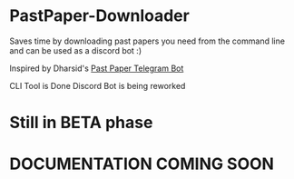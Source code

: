 # PastPaper-Downloader
Saves time by downloading past papers you need from the command line and can be used as a discord bot :)

Inspired by Dharsid's [Past Paper Telegram Bot](https://github.com/Dharisd/pastpaper-bot)

CLI Tool is Done
Discord Bot is being reworked

# Still in BETA phase

# DOCUMENTATION COMING SOON
